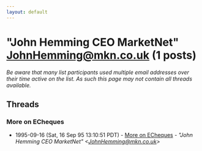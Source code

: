 ```yaml
---
layout: default
---
```


# "John Hemming CEO MarketNet"  <JohnHemming@mkn.co.uk> (1 posts)

_Be aware that many list participants used multiple email addresses over their time active on the list. As such this page may not contain all threads available._

## Threads

### More on ECheques
+ 1995-09-16 (Sat, 16 Sep 95 13:10:51 PDT) - [More on ECheques](/archive/1995/09/b5753acb2ae829f9b0f732ba94952356877e09b3ab11e889cedd8bdb8edbe760) - _"John Hemming CEO MarketNet"  \<JohnHemming@mkn.co.uk\>_

